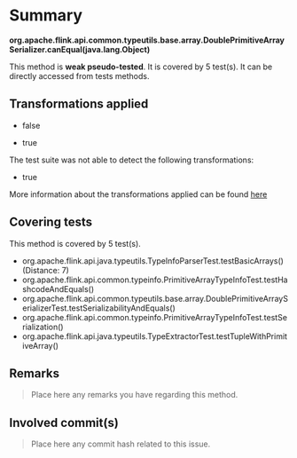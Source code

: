 # Summary
**org.apache.flink.api.common.typeutils.base.array.DoublePrimitiveArraySerializer.canEqual(java.lang.Object)**

This method is **weak pseudo-tested**.
It is covered by 5 test(s). It can be directly accessed from tests methods.


## Transformations applied

- false

- true


The test suite was not able to detect the following transformations:
 * true 


More information about the transformations applied can be found [here](https://github.com/STAMP-project/pitest-descartes)

## Covering tests
This method is covered by 5 test(s).
* org.apache.flink.api.java.typeutils.TypeInfoParserTest.testBasicArrays() (Distance: 7)
* org.apache.flink.api.common.typeinfo.PrimitiveArrayTypeInfoTest.testHashcodeAndEquals()
* org.apache.flink.api.common.typeutils.base.array.DoublePrimitiveArraySerializerTest.testSerializabilityAndEquals()
* org.apache.flink.api.common.typeinfo.PrimitiveArrayTypeInfoTest.testSerialization()
* org.apache.flink.api.java.typeutils.TypeExtractorTest.testTupleWithPrimitiveArray()


## Remarks
> Place here any remarks you have regarding this method.

## Involved commit(s)

> Place here any commit hash related to this issue.
